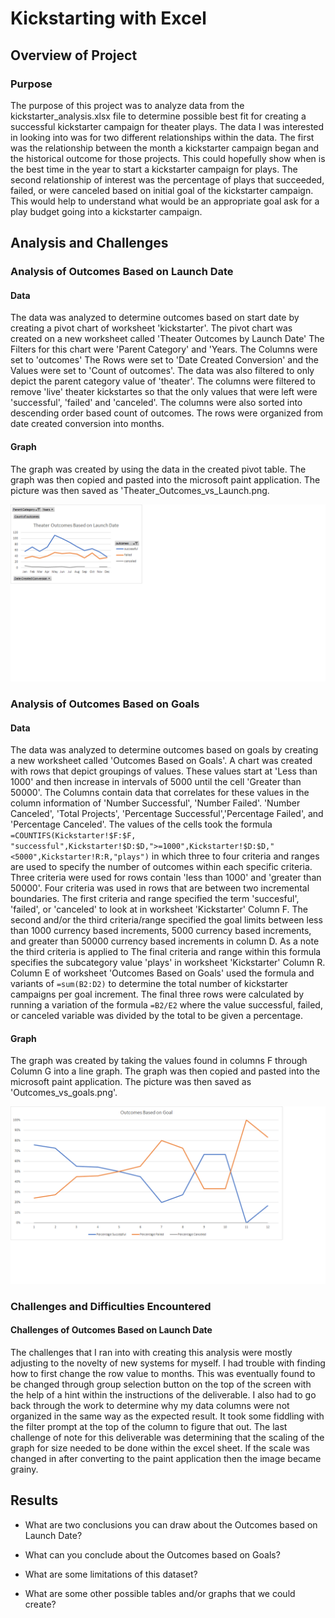 # Kickstarting with Excel

## Overview of Project

### Purpose

The purpose of this project was to analyze data from the kickstarter_analysis.xlsx file to determine possible best fit for creating a successful kickstarter campaign for theater plays. The data I was interested in looking into was for two different relationships within the data. The first was the relationship between the month a kickstarter campaign began and the historical outcome for those projects. This could hopefully show when is the best time in the year to start a kickstarter campaign for plays. The second relationship of interest was the percentage of plays that succeeded, failed, or were canceled based on initial goal of the kickstarter campaign. This would help to understand what would be an appropriate goal ask for a play budget going into a kickstarter campaign.

## Analysis and Challenges

### Analysis of Outcomes Based on Launch Date

#### Data

The data was analyzed to determine outcomes based on start date by creating a pivot chart of worksheet 'kickstarter'. The pivot chart was created on a new worksheet called 'Theater Outcomes by Launch Date' The Filters for this chart were 'Parent Category' and 'Years. The Columns were set to 'outcomes' The Rows were set to 'Date Created Conversion' and the Values were set to 'Count of outcomes'. The data was also filtered to only depict the parent category value of 'theater'. The columns were filtered to remove 'live' theater kickstartes so that the only values that were left were 'successful', 'failed' and 'canceled'. The columns were also sorted into descending order based count of outcomes. The rows were organized from date created conversion into months.

#### Graph

The graph was created by using the data in the created pivot table. The graph was then copied and pasted into the microsoft paint application. The picture was then saved as 'Theater_Outcomes_vs_Launch.png. 

![Launch Date Pivot](https://github.com/drewabramo12/working_with_excel/blob/main/Theater_Outcomes_vs_Launch.png)

### Analysis of Outcomes Based on Goals

#### Data

The data was analyzed to determine outcomes based on goals by creating a new worksheet called 'Outcomes Based on Goals'. A chart was created with rows that depict groupings of values. These values start at 'Less than 1000' and then increase in intervals of 5000 until the cell 'Greater than 50000'. The Columns contain data that correlates for these values in the column information of 'Number Successful', 'Number Failed'. 'Number Canceled', 'Total Projects', 'Percentage Successful','Percentage Failed', and 'Percentage Canceled'. The values of the cells took the formula `=COUNTIFS(Kickstarter!$F:$F, "successful",Kickstarter!$D:$D,">=1000",Kickstarter!$D:$D,"<5000",Kickstarter!R:R,"plays")` in which three to four criteria and ranges are used to specify the number of outcomes within each specific criteria. Three criteria were used for rows contain 'less than 1000' and 'greater than 50000'. Four criteria was used in rows that are between two incremental boundaries. The first criteria and range specified the term 'succesful', 'failed', or 'canceled' to look at in worksheet 'Kickstarter' Column F. The second and/or the third criteria/range specified the goal limits between less than 1000 currency based increments, 5000 currency based increments, and greater than 50000 currency based increments in column D. As a note the third criteria is applied to The final criteria and range within this formula specifies the subcategory value 'plays' in worksheet 'Kickstarter' Column R. Column E of worksheet 'Outcomes Based on Goals' used the formula and variants of `=sum(B2:D2)` to determine the total number of kickstarter campaigns per goal increment. The final three rows were calculated by running a variation of the formula `=B2/E2` where the value successful, failed, or canceled variable was divided by the total to be given a percentage.

#### Graph

The graph was created by taking the values found in columns F through Column G into a line graph. The graph was then copied and pasted into the microsoft paint application. The picture was then saved as 'Outcomes_vs_goals.png'.

![Launch Date Pivot](https://github.com/drewabramo12/working_with_excel/blob/main/Outcomes_vs_Goals.png)

### Challenges and Difficulties Encountered

#### Challenges of Outcomes Based on Launch Date

The challenges that I ran into with creating this analysis were mostly adjusting to the novelty of new systems for myself. I had trouble with finding how to first change the row value to months. This was eventually found to be changed through group selection button on the top of the screen with the help of a hint within the instructions of the deliverable. I also had to go back through the work to determine why my data columns were not organized in the same way as the expected result. It took some fiddling with the filter prompt at the top of the column to figure that out. The last challenge of note for this deliverable was determining that the scaling of the graph for size needed to be done within the excel sheet. If the scale was changed in after converting to the paint application then the image became grainy.

## Results

- What are two conclusions you can draw about the Outcomes based on Launch Date?

- What can you conclude about the Outcomes based on Goals?

- What are some limitations of this dataset?

- What are some other possible tables and/or graphs that we could create?
